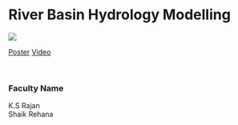 # River Basin Hydrology Modelling

![](https://i.imgur.com/XlxiFMC.png)

[Poster](32.%20River%20Basin%20Hydrology%20Modelling.pdf)
[Video](https://rndshowcase.iiit.ac.in/tto/TTO_website_data/Videos/279.mp4)

<br>


### Faculty Name

K.S Rajan<br>
Shaik Rehana
